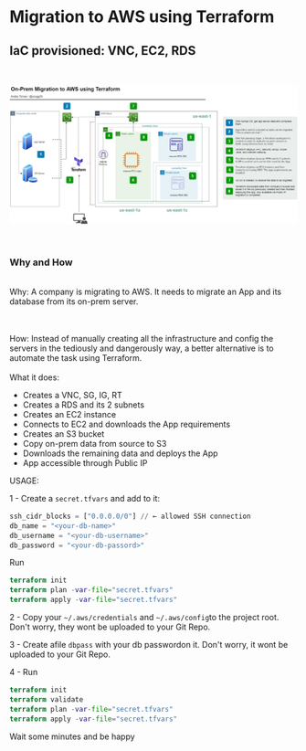 # Migration to AWS using Terraform

## IaC provisioned: VNC, EC2, RDS
<br/>

![](On-Prem-to-AWS-Migration.jpg)

<br/>

### Why and How
<br/>
Why: A company is migrating to AWS. It needs to migrate an App and its database from its on-prem server.

<br/><br/>
How: Instead of manually creating all the infrastructure and config the servers in the tediously and dangerously way, a better alternative is to automate the task using Terraform.
<br/><br/>
What it does:
<br/>  
- Creates a VNC, SG, IG, RT <br/>
- Creates a RDS and its 2 subnets <br/>
- Creates an EC2 instance <br/>
- Connects to EC2 and downloads the App requirements <br/>
- Creates an S3 bucket <br/>
- Copy on-prem data from source to S3 <br/>
- Downloads the remaining data and deploys the App <br/>
- App accessible through Public IP <br/>


USAGE:

1 - Create a `secret.tfvars` and add to it:


```Terraform
ssh_cidr_blocks = ["0.0.0.0/0"] // ← allowed SSH connection
db_name = "<your-db-name>"
db_username = "<your-db-username>"
db_password = "<your-db-passord>"
```

Run 
```Terraform
terraform init
terraform plan -var-file="secret.tfvars"
terraform apply -var-file="secret.tfvars"
```


2 - Copy your `~/.aws/credentials` and `~/.aws/config`to the project root. Don't worry, they wont be uploaded to your Git Repo.

3 - Create afile `dbpass` with your db passwordon it. Don't worry, it wont be uploaded to your Git Repo.

4 - Run
```Terraform
terraform init
terraform validate
terraform plan -var-file="secret.tfvars"
terraform apply -var-file="secret.tfvars"
```

Wait some minutes and be happy
